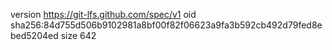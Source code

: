 version https://git-lfs.github.com/spec/v1
oid sha256:84d755d506b9102981a8bf00f82f06623a9fa3b592cb492d79fed8ebed5204ed
size 642
